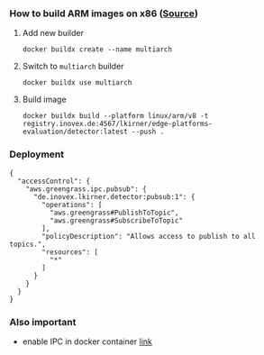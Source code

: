 

### How to build ARM images on x86 ([Source](https://www.docker.com/blog/getting-started-with-docker-for-arm-on-linux/))
1. Add new builder
    ```
    docker buildx create --name multiarch
    ```
2. Switch to `multiarch` builder
    ```
    docker buildx use multiarch
    ```
3. Build image
    ```
    docker buildx build --platform linux/arm/v8 -t registry.inovex.de:4567/lkirner/edge-platforms-evaluation/detector:latest --push .
    ```



### Deployment
```
{
  "accessControl": {
    "aws.greengrass.ipc.pubsub": {
      "de.inovex.lkirner.detector:pubsub:1": {
        "operations": [
          "aws.greengrass#PublishToTopic",
          "aws.greengrass#SubscribeToTopic"
        ],
        "policyDescription": "Allows access to publish to all topics.",
        "resources": [
          "*"
        ]
      }
    }
  }
}
```


### Also important
- enable IPC in docker container [link](https://docs.aws.amazon.com/greengrass/v2/developerguide/run-docker-container.html#docker-container-ipc)
